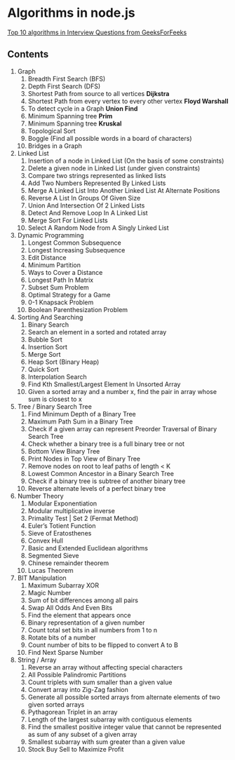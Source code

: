 # Algorithms in node.js

[Top 10 algorithms in Interview Questions from GeeksForFeeks](https://www.geeksforgeeks.org/top-10-algorithms-in-interview-questions)

## Contents

1. Graph
    1. Breadth First Search (BFS)
    2. Depth First Search (DFS)
    3. Shortest Path from source to all vertices **Dijkstra**
    4. Shortest Path from every vertex to every other vertex **Floyd Warshall**
    5. To detect cycle in a Graph **Union Find**
    6. Minimum Spanning tree **Prim**
    7. Minimum Spanning tree **Kruskal**
    8. Topological Sort
    9. Boggle (Find all possible words in a board of characters)
    10. Bridges in a Graph
2. Linked List
    1. Insertion of a node in Linked List (On the basis of some constraints)
    2. Delete a given node in Linked List (under given constraints)
    3. Compare two strings represented as linked lists
    4. Add Two Numbers Represented By Linked Lists
    5. Merge A Linked List Into Another Linked List At Alternate Positions
    6. Reverse A List In Groups Of Given Size
    7. Union And Intersection Of 2 Linked Lists
    8. Detect And Remove Loop In A Linked List
    9. Merge Sort For Linked Lists
    10. Select A Random Node from A Singly Linked List
3. Dynamic Programming
    1. Longest Common Subsequence
    2. Longest Increasing Subsequence
    3. Edit Distance
    4. Minimum Partition
    5. Ways to Cover a Distance
    6. Longest Path In Matrix
    7. Subset Sum Problem
    8. Optimal Strategy for a Game
    9. 0-1 Knapsack Problem
    10. Boolean Parenthesization Problem
4. Sorting And Searching
    1. Binary Search
    2. Search an element in a sorted and rotated array
    3. Bubble Sort
    4. Insertion Sort
    5. Merge Sort
    6. Heap Sort (Binary Heap)
    7. Quick Sort
    8. Interpolation Search
    9. Find Kth Smallest/Largest Element In Unsorted Array
    10. Given a sorted array and a number x, find the pair in array whose sum is closest to x
5. Tree / Binary Search Tree
    1. Find Minimum Depth of a Binary Tree
    2. Maximum Path Sum in a Binary Tree
    3. Check if a given array can represent Preorder Traversal of Binary Search Tree
    4. Check whether a binary tree is a full binary tree or not
    5. Bottom View Binary Tree
    6. Print Nodes in Top View of Binary Tree
    7. Remove nodes on root to leaf paths of length < K
    8. Lowest Common Ancestor in a Binary Search Tree
    9. Check if a binary tree is subtree of another binary tree
    10. Reverse alternate levels of a perfect binary tree
6. Number Theory
    1. Modular Exponentiation
    2. Modular multiplicative inverse
    3. Primality Test | Set 2 (Fermat Method)
    4. Euler’s Totient Function
    5. Sieve of Eratosthenes
    6. Convex Hull
    7. Basic and Extended Euclidean algorithms
    8. Segmented Sieve
    9. Chinese remainder theorem
    10. Lucas Theorem
7. BIT Manipulation
    1. Maximum Subarray XOR
    2. Magic Number
    3. Sum of bit differences among all pairs
    4. Swap All Odds And Even Bits
    5. Find the element that appears once
    6. Binary representation of a given number
    7. Count total set bits in all numbers from 1 to n
    8. Rotate bits of a number
    9. Count number of bits to be flipped to convert A to B
    10. Find Next Sparse Number
8. String / Array
    1. Reverse an array without affecting special characters
    2. All Possible Palindromic Partitions
    3. Count triplets with sum smaller than a given value
    4. Convert array into Zig-Zag fashion
    5. Generate all possible sorted arrays from alternate elements of two given sorted arrays
    6. Pythagorean Triplet in an array
    7. Length of the largest subarray with contiguous elements
    8. Find the smallest positive integer value that cannot be represented as sum of any subset of a given array
    9. Smallest subarray with sum greater than a given value
    10. Stock Buy Sell to Maximize Profit
